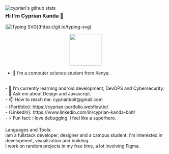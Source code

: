 
<img align="left" alt="cyprian's github stats" src="https://2e8ram2s1li74atce18qz5y1-wpengine.netdna-ssl.com/wp-content/uploads/2019/05/Coding-Bootcamp-Ratings-Dice-1024x640.png"/>

### Hi I'm Cyprian Kanda  👋
[![Typing SVG](https://readme-typing-svg.herokuapp.com/?lines=Front+end+developer;)](https://git.io/typing-svg)
<div id="header" align="center">
  <img src="https://media.giphy.com/media/zhYSVCirREeIZtONCI/giphy.gif" width="100"/>
</div>

- 🔭 I’m a computer science student from Kenya.
 <br/>
- 🌱 I’m currently learning android development, DevOPS and Cybersecurity.
 <br/>
- 💬 Ask me about Design and Javascript.
 <br/>
- 📫 How to reach me: cyprianboit@gmail.com
<br/>
- {Portfolio}: https://cyprian-portfolio.webflow.io/
<br/>
- {LinkedIn}: https://www.linkedin.com/in/cyprian-kanda-boit/
 <br/>
- ⚡ Fun fact: i love debugging. i feel like a superhero.
 <br/>
 
Languages and Tools: <br/>
iam a fullstack developer, designer and a campus student. i'm interested in development, visualization and building. <br/>
 I work on random projects in my free time, a lot involving Figma.
 

